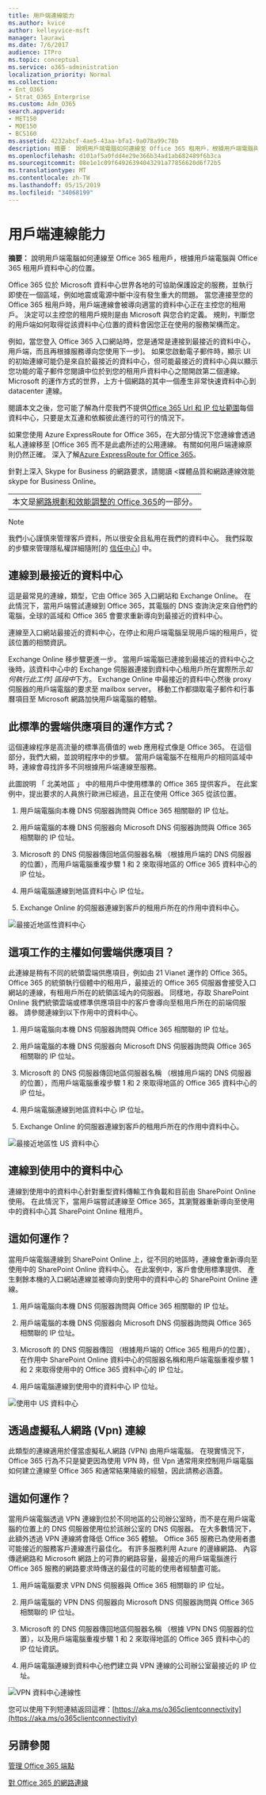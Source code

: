 ```yaml
---
title: 用戶端連線能力
ms.author: kvice
author: kelleyvice-msft
manager: laurawi
ms.date: 7/6/2017
audience: ITPro
ms.topic: conceptual
ms.service: o365-administration
localization_priority: Normal
ms.collection:
- Ent_O365
- Strat_O365_Enterprise
ms.custom: Adm_O365
search.appverid:
- MET150
- MOE150
- BCS160
ms.assetid: 4232abcf-4ae5-43aa-bfa1-9a078a99c78b
description: 摘要： 說明用戶端電腦如何連線至 Office 365 租用戶，根據用戶端電腦與 Office 365 租用戶資料中心的位置。
ms.openlocfilehash: d101af5a0fdd4e29e366b34ad1ab682489f6b3ca
ms.sourcegitcommit: 08e1e1c09f64926394043291a77856620d6f72b5
ms.translationtype: MT
ms.contentlocale: zh-TW
ms.lasthandoff: 05/15/2019
ms.locfileid: "34068199"
---
```

# <a name="client-connectivity"></a>用戶端連線能力

 **摘要：** 說明用戶端電腦如何連線至 Office 365 租用戶，根據用戶端電腦與 Office 365 租用戶資料中心的位置。
  
Office 365 位於 Microsoft 資料中心世界各地的可協助保護設定的服務，並執行即使在一個區域，例如地震或電源中斷中沒有發生重大的問題。 當您連接至您的 Office 365 租用戶時，用戶端連線會被導向適當的資料中心正在主控您的租用戶。 決定可以主控您的租用戶規則是由 Microsoft 與您合約定義。 規則，判斷您的用戶端如何取得從該資料中心位置的資料會因您正在使用的服務架構而定。
  
例如，當您登入 Office 365 入口網站時，您是通常是連接到最接近的資料中心，用戶端，而且再根據服務導向您使用下一步]。 如果您啟動電子郵件時，顯示 UI 的初始連線可能仍是來自於最接近的資料中心，但可能最接近的資料中心與以顯示您功能的電子郵件您閱讀中位於到您的租用戶資料中心之間開啟第二個連線。 Microsoft 的運作方式的世界，上方十個網路的其中一個產生非常快速資料中心到 datacenter 連線。
  
閱讀本文之後，您可能了解為什麼我們不提供[Office 365 Url 和 IP 位址範圍](https://support.office.com/article/8548a211-3fe7-47cb-abb1-355ea5aa88a2)每個資料中心，只要是太互連和依賴彼此進行的可行的情況下。
  
如果您使用 Azure ExpressRoute for Office 365，在大部分情況下您連線會透過私人連線移至 [Office 365 而不是此處所述的公用連線。 有關如何用戶端連線原則仍然正確。 深入了解[Azure ExpressRoute for Office 365](azure-expressroute.md)。
  
針對上深入 Skype for Business 的網路要求，請閱讀 <<c0>媒體品質和網路連線效能 skype for Business Online。

||
|:-----|
| 本文是[網路規劃和效能調整的 Office 365](https://aka.ms/tune)的一部分。|

> [!NOTE]
> 我們小心謹慎來管理客戶資料，所以很安全且私用在我們的資料中心。 我們採取的步驟來管理隱私權詳細隨附[的 [信任中心](https://go.microsoft.com/fwlink/?LinkID=397383)] 中。
  
## <a name="connecting-to-the-nearest-datacenter"></a>連線到最接近的資料中心

這是最常見的連線，類型，它由 Office 365 入口網站和 Exchange Online。 在此情況下，當用戶端嘗試連線到 Office 365，其電腦的 DNS 查詢決定來自他們的電腦，全球的區域和 Office 365 會要求重新導向到最接近的資料中心。
  
連線至入口網站最接近的資料中心，在停止和用戶端電腦呈現用戶端的租用戶，從該位置的相關資訊。
  
Exchange Online 移步驟更進一步。 當用戶端電腦已連接到最接近的資料中心之後時，該資料中心中的 Exchange 伺服器連接到資料中心租用戶所在實際所示*如何執行此工作] 區段中*下方。 Exchange Online 中最接近的資料中心然後 proxy 伺服器的用戶端電腦的要求至 mailbox server。 移動工作都擷取電子郵件和行事曆項目至 Microsoft 網路加快用戶端電腦的體驗。
  
## <a name="how-does-this-work-for-standard-cloud-offerings"></a>此標準的雲端供應項目的運作方式？

這個連線程序是高流量的標準高價值的 web 應用程式像是 Office 365。 在這個部分，我們大綱，並說明程序中的步驟。 當用戶端電腦不在租用戶的相同區域中時，連線會尋找許多不同根據用戶端連線至服務。
  
 此圖說明 「 北美地區 」 中的租用戶中使用標準的 Office 365 提供客戶。 在此案例中，提出要求的人員旅行歐洲已經過，且正在使用 Office 365 從該位置。
  
1. 用戶端電腦向本機 DNS 伺服器詢問與 Office 365 相關聯的 IP 位址。

2. 用戶端電腦的本機 DNS 伺服器向 Microsoft DNS 伺服器詢問與 Office 365 相關聯的 IP 位址。

3. Microsoft 的 DNS 伺服器傳回地區伺服器名稱 （根據用戶端的 DNS 伺服器的位置），而用戶端電腦重複步驟 1 和 2 來取得地區的 Office 365 資料中心的 IP 位址。

4. 用戶端電腦連線到地區資料中心 IP 位址。

5. Exchange Online 的伺服器連線到客戶的租用戶所在的作用中資料中心。

![最接近地區性資料中心](media/4ea108e9-a299-4e3d-b0d3-469b434ff899.png)
  
## <a name="how-does-this-work-for-sovereign-cloud-offerings"></a>這項工作的主權如何雲端供應項目？

此連線是稍有不同的統領雲端供應項目，例如由 21 Vianet 運作的 Office 365。 Office 365 的統領執行個體中的租用戶，最接近的 Office 365 伺服器會接受入口網站的連線，有租用戶所在的統領區域內的伺服器。 同樣地，存取 SharePoint Online 我們統領雲端或標準供應項目中的客戶會導向至租用戶所在的前端伺服器。 請參閱連線到以下作用中的資料中心。
  
1. 用戶端電腦向本機 DNS 伺服器詢問與 Office 365 相關聯的 IP 位址。

2. 用戶端電腦的本機 DNS 伺服器向 Microsoft DNS 伺服器詢問與 Office 365 相關聯的 IP 位址。

3. Microsoft 的 DNS 伺服器傳回地區伺服器名稱 （根據用戶端的 DNS 伺服器的位置），而用戶端電腦重複步驟 1 和 2 來取得地區的 Office 365 資料中心的 IP 位址。

4. 用戶端電腦連線到地區資料中心 IP 位址。

5. Exchange Online 的伺服器連線到客戶的租用戶所在的作用中資料中心。

![最接近地區性 US 資料中心](media/c0628c54-0059-48c5-8a0f-41bf392ee182.png)
  
## <a name="connecting-to-the-active-datacenter"></a>連線到使用中的資料中心

連線到使用中的資料中心針對重型資料傳輸工作負載和目前由 SharePoint Online 使用。 在此情況下，當用戶端嘗試連線至 Office 365，其瀏覽器重新導向至使用中的資料中心其 SharePoint Online 租用戶。
  
## <a name="how-does-this-work"></a>這如何運作？

當用戶端電腦連線到 SharePoint Online 上，從不同的地區時，連線會重新導向至使用中的 SharePoint Online 資料中心。 在此案例中，客戶會使用標準提供、 產生剩餘本機的入口網站連線並被導向到使用中的資料中心的 SharePoint Online 連線。
  
1. 用戶端電腦向本機 DNS 伺服器詢問與 Office 365 相關聯的 IP 位址。

2. 用戶端電腦的本機 DNS 伺服器向 Microsoft DNS 伺服器詢問與 Office 365 相關聯的 IP 位址。

3. Microsoft 的 DNS 伺服器傳回 （根據用戶端的 Office 365 租用戶的位置），在作用中 SharePoint Online 資料中心的伺服器名稱和用戶端電腦重複步驟 1 和 2 來取得使用中的 Office 365 資料中心的 IP 位址。

4. 用戶端電腦連線到使用中的資料中心 IP 位址。

![使用中 US 資料中心](media/c6d2933f-49cb-4536-bea7-c868707755ae.png)
  
## <a name="connecting-over-virtual-private-networks-vpns"></a>透過虛擬私人網路 (Vpn) 連線

此類型的連線適用於僅當虛擬私人網路 (VPN) 由用戶端電腦。 在現實情況下，Office 365 行為不只是變更因為使用 VPN 時，但 Vpn 通常用來控制用戶端電腦如何建立連線至 Office 365 和通常結果降級的經驗，因此請務必涵蓋。
  
## <a name="how-does-this-work"></a>這如何運作？

當用戶端電腦透過 VPN 連線到位於不同地區的公司辦公室時，而不是在用戶端電腦的位置上的 DNS 伺服器使用位於該辦公室的 DNS 伺服器。 在大多數情況下，此額外透過 VPN 連線將會降低 Office 365 體驗。 Office 365 服務已為使用者盡可能接近的服務客戶連線進行最佳化。 有許多服務利用 Azure 的邊緣網路、 內容傳遞網路和 Microsoft 網路上的可靠的網路容量，最接近的用戶端電腦進行 Office 365 服務的網路要求時傳送的最佳的可能的使用者經驗盡可能。
  
1. 用戶端電腦要求 VPN DNS 伺服器與 Office 365 相關聯的 IP 位址。

2. 用戶端電腦的 VPN DNS 伺服器向 Microsoft DNS 伺服器詢問與 Office 365 相關聯的 IP 位址。

3. Microsoft 的 DNS 伺服器傳回地區伺服器名稱 （根據 VPN DNS 伺服器的位置），以及用戶端電腦重複步驟 1 和 2 來取得地區的 Office 365 資料中心的 IP 位址資訊。

4. 用戶端電腦連線到資料中心他們建立與 VPN 連線的公司辦公室最接近的 IP 位址。

![VPN 資料中心連線性](media/b5f4c06c-65a3-462d-aae8-9a4602dd8d9e.png)
  
您可以使用下列短連結返回這裡：[https://aka.ms/o365clientconnectivity](https://aka.ms/o365clientconnectivity)
  
## <a name="see-also"></a>另請參閱

[管理 Office 365 端點](https://support.office.com/article/99cab9d4-ef59-4207-9f2b-3728eb46bf9a)
  
[對 Office 365 的網路連線](network-connectivity.md)
